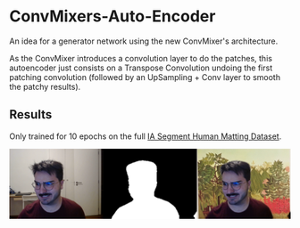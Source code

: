 # ConvMixers-Auto-Encoder
An idea for a generator network using the new ConvMixer's architecture. 

As the ConvMixer introduces a convolution layer to do the patches, this autoencoder just consists on a Transpose Convolution undoing the first patching convolution (followed by an UpSampling + Conv layer to smooth the patchy results).


## Results
Only trained for 10 epochs on the full [IA Segment Human Matting Dataset](https://www.kaggle.com/laurentmih/aisegmentcom-matting-human-datasets/).

![](./pantallazo.png)
